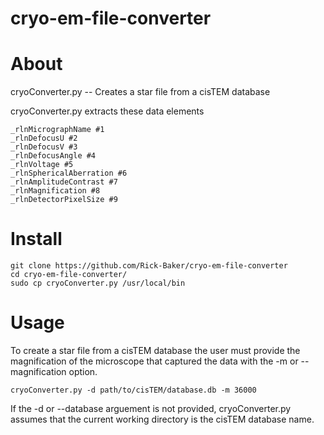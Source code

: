 # cryo-em-file-converter

# About
cryoConverter.py -- Creates a star file from a cisTEM database

cryoConverter.py extracts these data elements
```
_rlnMicrographName #1
_rlnDefocusU #2
_rlnDefocusV #3
_rlnDefocusAngle #4
_rlnVoltage #5
_rlnSphericalAberration #6
_rlnAmplitudeContrast #7
_rlnMagnification #8
_rlnDetectorPixelSize #9
```

# Install
```
git clone https://github.com/Rick-Baker/cryo-em-file-converter
cd cryo-em-file-converter/
sudo cp cryoConverter.py /usr/local/bin
```

# Usage

To create a star file from a cisTEM database the user must provide the magnification of the microscope that captured the data with the -m or --magnification option.

```
cryoConverter.py -d path/to/cisTEM/database.db -m 36000
```

If the -d or --database arguement is not provided, cryoConverter.py assumes that the current working directory is the cisTEM database name.
